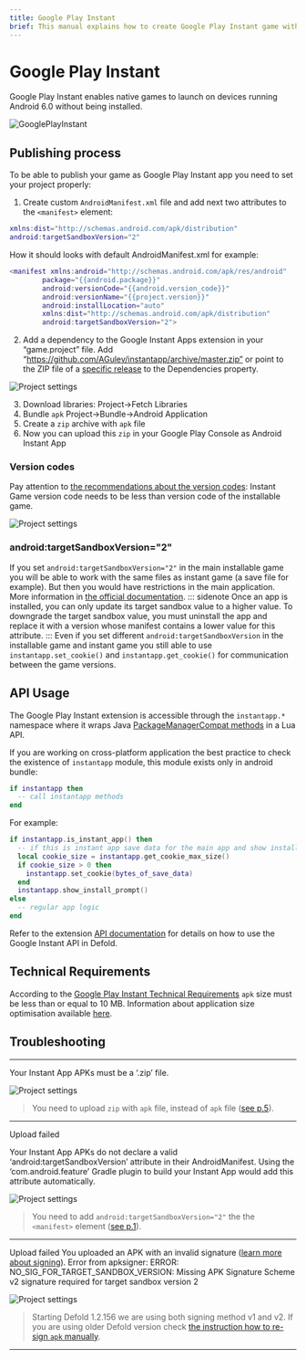```yaml
---
title: Google Play Instant
brief: This manual explains how to create Google Play Instant game with Defold.
---
```


# Google Play Instant

Google Play Instant enables native games to launch on devices running Android 6.0 without being installed.


![GooglePlayInstant](images/gpi/gpi-try-now.png)

## Publishing process

To be able to publish your game as Google Play Instant app you need to set your project properly:

1. Create custom `AndroidManifest.xml` file and add next two attributes to the `<manifest>` element:

```lua
xmlns:dist="http://schemas.android.com/apk/distribution"
android:targetSandboxVersion="2"
```
How it should looks with default AndroidManifest.xml for example:

```lua
<manifest xmlns:android="http://schemas.android.com/apk/res/android"
        package="{{android.package}}"
        android:versionCode="{{android.version_code}}"
        android:versionName="{{project.version}}"
        android:installLocation="auto"
        xmlns:dist="http://schemas.android.com/apk/distribution"
        android:targetSandboxVersion="2">
```

2. Add a dependency to the Google Instant Apps extension in your “game.project” file. Add “https://github.com/AGulev/instantapp/archive/master.zip” or point to the ZIP file of a [specific release](https://github.com/AGulev/instantapp/releases) to the Dependencies property.

![Project settings](images/gpi/game_project.png)

3. Download libraries: Project->Fetch Libraries
4. Bundle `apk` Project->Bundle->Android Application
5. Create a `zip` archive with `apk` file
6. Now you can upload this `zip` in your Google Play Console as Android Instant App

### Version codes
Pay attention to [the recommendations about the version codes](https://developer.android.com/topic/google-play-instant/getting-started/game-instant-app#version-codes): Instant Game version code needs to be less than version code of the installable game.

![Project settings](images/gpi/version_code.png)

### android:targetSandboxVersion="2"

If you set `android:targetSandboxVersion="2"` in the main installable game you will be able to work with the same files as instant game (a save file for example). But then you would have restrictions in the main application. More information in [the official documentation](https://developer.android.com/guide/topics/manifest/manifest-element#targetSandboxVersion).
::: sidenote
Once an app is installed, you can only update its target sandbox value to a higher value. To downgrade the target sandbox value, you must uninstall the app and replace it with a version whose manifest contains a lower value for this attribute.
::: 
Even if you set different `android:targetSandboxVersion` in the installable game and instant game you still able to use `instantapp.set_cookie()` and `instantapp.get_cookie()` for communication between the game versions.


## API Usage

The Google Play Instant extension is accessible through the `instantapp.*` namespace where it wraps Java [PackageManagerCompat methods](https://developers.google.com/android/reference/com/google/android/gms/instantapps/PackageManagerCompat) in a Lua API.

If you are working on cross-platform application the best practice to check the existence of `instantapp` module, this module exists only in android bundle:
```lua
if instantapp then
  -- call instantapp methods
end
```

For example:

```lua
if instantapp.is_instant_app() then
  -- if this is instant app save data for the main app and show install prompt
  local cookie_size = instantapp.get_cookie_max_size()
  if cookie_size > 0 then
    instantapp.set_cookie(bytes_of_save_data)
  end
  instantapp.show_install_prompt()
else
  -- regular app logic
end
```

Refer to the extension [API documentation](https://github.com/AGulev/instantapp/blob/master/README.md) for details on how to use the Google Instant API in Defold.

## Technical Requirements
According to the [Google Play Instant Technical Requirements](https://developer.android.com/topic/google-play-instant/game-tech-requirements) `apk` size must be less than or equal to 10 MB. Information about application size optimisation available [here](/manuals/instant-games/#_reducing_bundle_size).

## Troubleshooting

---

Your Instant App APKs must be a ‘.zip’ file.

![Project settings](images/gpi/upload_failed_1.png)

> You need to upload `zip` with `apk` file, instead of `apk` file ([see p.5](/manuals/google-play-instant/#_publishing_process)).

---

Upload failed

Your Instant App APKs do not declare a valid ‘android:targetSandboxVersion’ attribute in their AndroidManifest. Using the ‘com.android.feature’ Gradle plugin to build your Instant App would add this attribute automatically.

![Project settings](images/gpi/upload_failed_2.png)

> You need to add `android:targetSandboxVersion="2"` the the `<manifest>` element ([see p.1](/manuals/google-play-instant/#_publishing_process)).

---

Upload failed
You uploaded an APK with an invalid signature ([learn more about signing](http://developer.android.com/tools/publishing/app-signing.html)). Error from apksigner: ERROR: NO_SIG_FOR_TARGET_SANDBOX_VERSION: Missing APK Signature Scheme v2 signature required for target sandbox version 2

![Project settings](images/gpi/upload_failed_3.png)

> Starting Defold 1.2.156 we are using both signing method v1 and v2. If you are using older Defold version check [the instruction how to re-sign `apk` manually](https://forum.defold.com/t/instruction-android-instant-app-creation/48471).

---
